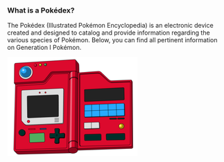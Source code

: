 ### **What is a Pokédex?**

The Pokédex (Illustrated Pokémon Encyclopedia) is an electronic device created and designed to catalog and provide information regarding the various species of Pokémon. Below, you can find all pertinent information on Generation I Pokémon.

![](www/pokedex.png)
